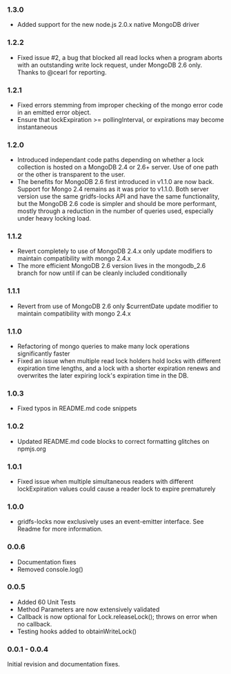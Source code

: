 ### 1.3.0

- Added support for the new node.js 2.0.x native MongoDB driver

### 1.2.2

- Fixed issue #2, a bug that blocked all read locks when a program aborts with an outstanding write lock request, under MongoDB 2.6 only. Thanks to @cearl for reporting.

### 1.2.1

- Fixed errors stemming from improper checking of the mongo error code in an emitted error object.
- Ensure that lockExpiration >= pollingInterval, or expirations may become instantaneous

### 1.2.0

- Introduced independant code paths depending on whether a lock collection is hosted on a MongoDB 2.4 or 2.6+ server. Use of one path or the other is transparent to the user.
- The benefits for MongoDB 2.6 first introduced in v1.1.0 are now back. Support for Mongo 2.4 remains as it was prior to v1.1.0. Both server version use the same gridfs-locks API and have the same functionality, but the MongoDB 2.6 code is simpler and should be more performant, mostly through a reduction in the number of queries used, especially under heavy locking load.

### 1.1.2

- Revert completely to use of MongoDB 2.4.x only update modifiers to maintain compatibility with mongo 2.4.x
- The more efficient MongoDB 2.6 version lives in the mongodb_2.6 branch for now until if can be cleanly included conditionally

### 1.1.1

- Revert from use of MongoDB 2.6 only $currentDate update modifier to maintain compatibility with mongo 2.4.x

### 1.1.0

- Refactoring of mongo queries to make many lock operations significantly faster
- Fixed an issue when multiple read lock holders hold locks with different expiration time lengths, and a lock with a shorter expiration renews and overwrites the later expiring lock's expiration time in the DB.

### 1.0.3

- Fixed typos in README.md code snippets

### 1.0.2

- Updated README.md code blocks to correct formatting glitches on npmjs.org

### 1.0.1

- Fixed issue when multiple simultaneous readers with different lockExpiration values could cause a reader lock to expire prematurely

### 1.0.0

- gridfs-locks now exclusively uses an event-emitter interface. See Readme for more information.

### 0.0.6

- Documentation fixes
- Removed console.log()

### 0.0.5

- Added 60 Unit Tests
- Method Parameters are now extensively validated
- Callback is now optional for Lock.releaseLock(); throws on error when no callback.
- Testing hooks added to obtainWriteLock()

### 0.0.1 - 0.0.4

Initial revision and documentation fixes.

